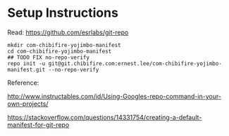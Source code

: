 # Setup Instructions

Read: https://github.com/esrlabs/git-repo

```
mkdir com-chibifire-yojimbo-manifest
cd com-chibifire-yojimbo-manifest
## TODO FIX no-repo-verify
repo init -u git@git.chibifire.com:ernest.lee/com-chibifire-yojimbo-manifest.git --no-repo-verify
``` 

Reference:

http://www.instructables.com/id/Using-Googles-repo-command-in-your-own-projects/

https://stackoverflow.com/questions/14331754/creating-a-default-manifest-for-git-repo

